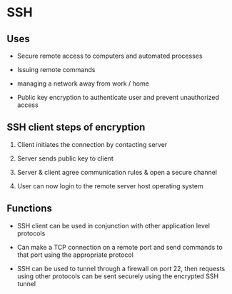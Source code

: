 # SSH

## Uses

- Secure remote access to computers and automated processes

- Issuing remote commands

- managing a network away from work / home

- Public key encryption to authenticate user and prevent unauthorized access

## SSH client steps of encryption

1. Client initiates the connection by contacting server

2. Server sends public key to client

3. Server & client agree communication rules & open a secure channel

4. User can now login to the remote server host operating system

## Functions

- SSH client can be used in conjunction with other application level protocols

- Can make a TCP connection on a remote port and send commands to that port using the appropriate protocol

- SSH can be used to tunnel through a firewall on port 22, then requests using other protocols can be sent securely using the encrypted SSH tunnel



